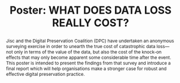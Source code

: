 ---
abstract: Jisc and the Digital Preservation Coalition (DPC) have undertaken an anonymous
  surveying exercise in order to unearth the true cost of catastrophic data loss—not
  only in terms of the value of the data, but also the cost of the knock-on effects
  that may only become apparent some considerable time after the event. This poster
  is intended to present the findings from that survey and introduce a final report
  which will help organisations make a stronger case for robust and effective digital
  preservation practice.
creators:
- Stokes, Paul
date: null
document_url: https://az659834.vo.msecnd.net/eventsairwesteuprod/production-inconference-public/b1fe8e2172b14e62b5dc817c3ba84fd5
grand_parent: iPRES
institutions:
- Jisc
keywords:
- sustainability
- cost
- value
- risk
- loss
landing_page_url: null
language: eng
layout: publication
license: CC-BY 4.0 International
notes_url: null
parent: iPRES 2022
presentation_url: null
publication_type: poster
size: null
source_name: iPRES
title: 'Poster: WHAT DOES DATA LOSS REALLY COST? '
year: 2022
---
